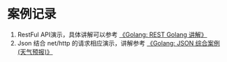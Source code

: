 # 案例记录

1. RestFul API演示，具体讲解可以参考 [《Golang: REST Golang 讲解》](http://www.merlinblog.site/posts/487b8e3a/)
2. Json 结合 net/http 的请求相应演示，讲解参考 [《Golang: JSON 综合案例(天气预报)》](www.merlinblog.site/posts/777e9274/)